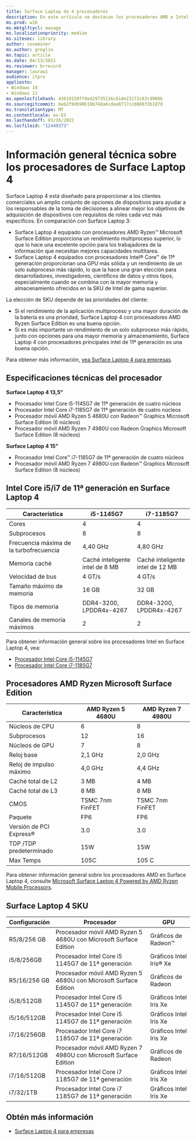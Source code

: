 ```yaml
---
title: Surface Laptop de 4 procesadores
description: En este artículo se destacan los procesadores AMD e Intel Surface Laptop 4.
ms.prod: w10
ms.mktglfcycl: manage
ms.localizationpriority: medium
ms.sitesec: library
author: coveminer
ms.author: greglin
ms.topic: article
ms.date: 04/13/2021
ms.reviewer: brrecord
manager: laurawi
audience: itpro
appliesto:
- Windows 10
- Windows 11
ms.openlocfilehash: 43619159ff8e429735116c61de23172c63cd900b
ms.sourcegitcommit: beb2f9db90b19b74da6cdee8717cc0888f3b1d70
ms.translationtype: MT
ms.contentlocale: es-ES
ms.lasthandoff: 03/16/2022
ms.locfileid: "12449373"
---
```

# <a name="surface-laptop-4-processors-tech-overview"></a>Información general técnica sobre los procesadores de Surface Laptop 4

Surface Laptop 4 está diseñado para proporcionar a los clientes comerciales un amplio conjunto de opciones de dispositivos para ayudar a los responsables de la toma de decisiones a alinear mejor los objetivos de adquisición de dispositivos con requisitos de roles cada vez más específicos. En comparación con Surface Laptop 3:

- Surface Laptop 4 equipado con procesadores AMD Ryzen™ Microsoft Surface Edition proporciona un rendimiento multiproceso superior, lo que lo hace una excelente opción para los trabajadores de la información que necesitan mejores capacidades multitarea.
- Surface Laptop 4 equipados con procesadores Intel® Core™ de 11ª generación proporcionan una GPU más sólida y un rendimiento de un solo subproceso más rápido, lo que la hace una gran elección para desarrolladores, investigadores, científicos de datos y otros tipos, especialmente cuando se combina con la mayor memoria y almacenamiento ofrecidos en la SKU de Intel de gama superior.

La elección de SKU depende de las prioridades del cliente:

- Si el rendimiento de la aplicación multiproceso y una mayor duración de la batería es una prioridad, Surface Laptop 4 con procesadores AMD Ryzen Surface Edition es una buena opción.
- Si es más importante un rendimiento de un solo subproceso más rápido, junto con opciones para una mayor memoria y almacenamiento, Surface Laptop 4 con procesadores principales intel de 11ª generación es una buena opción.

Para obtener más información, [vea Surface Laptop 4 para empresas](https://www.microsoft.com/surface/business/surface-laptop-4).

## <a name="processor-tech-specs"></a>Especificaciones técnicas del procesador

**Surface Laptop 4 13,5"**

- Procesador Intel Core i5-1145G7 de 11ª generación de cuatro núcleos
- Procesador Intel Core i7-1185G7 de 11ª generación de cuatro núcleos
- Procesador móvil AMD Ryzen 5 4680U con Radeon™ Graphics Microsoft Surface Edition (6 núcleos)
- Procesador móvil AMD Ryzen 7 4980U con Radeon Graphics Microsoft Surface Edition (8 núcleos)

**Surface Laptop 4 15"**

- Procesador Intel Core™ i7-1185G7 de 11ª generación de cuatro núcleos
- Procesador móvil AMD Ryzen 7 4980U con Radeon™ Graphics Microsoft Surface Edition (8 núcleos)

 

## <a name="11th-gen-intel-core-i5i7-in-surface-laptop-4"></a>Intel Core i5/i7 de 11ª generación en Surface Laptop 4

| Característica                                    | i5-1145G7               | i7-1185G7               |
| ------------------------------------------ | ----------------------- | ----------------------- |
| Cores                                 | 4                       | 4                       |
| Subprocesos                               | 8                       | 8                       |
| Frecuencia máxima de la turbofrecuencia                        | 4,40 GHz                | 4,80 GHz                |
| Memoria caché                                      | Caché inteligente intel de 8 MB  | Caché inteligente intel de 12 MB |
| Velocidad de bus                                  | 4 GT/s                  | 4 GT/s                  |
| Tamaño máximo de memoria  | 16 GB                   | 32 GB                   |
| Tipos de memoria                               | DDR4-3200, LPDDR4x-4267 | DDR4-3200, LPDDR4x-4267 |
| Canales de memoria máximos                   | 2                       | 2                       |


Para obtener información general sobre los procesadores Intel en Surface Laptop 4, vea:

- [Procesador Intel Core i5-1145G7](https://www.intel.com/content/www/us/en/products/sku/208660/intel-core-i51145g7-processor-8m-cache-up-to-4-40-ghz-with-ipu/specifications.html) 
- [Procesador Intel Core i7-1185G7](https://www.intel.com/content/www/us/en/products/sku/208664/intel-core-i71185g7-processor-12m-cache-up-to-4-80-ghz-with-ipu/specifications.html) 

## <a name="amd-ryzen-microsoft-surface-edition-processors"></a>Procesadores AMD Ryzen Microsoft Surface Edition

| Característica              | AMD Ryzen 5 4680U | AMD Ryzen 7 4980U |
| -------------------- | ----------------- | ----------------- |
| Núcleos de CPU            | 6                 | 8                 |
| Subprocesos              | 12                | 16                |
| Núcleos de GPU            | 7                 | 8                 |
| Reloj base           | 2,1 GHz           | 2,0 GHz           |
| Reloj de impulso máximo      | 4,0 GHz           | 4,4 GHz           |
| Caché total de L2       | 3 MB              | 4 MB              |
| Caché total de L3       | 8 MB              | 8 MB              |
| CMOS                 | TSMC 7nm FinFET   | TSMC 7nm FinFET   |
| Paquete              | FP6               | FP6               |
| Versión de PCI Express® | 3.0               | 3.0               |
| TDP /TDP predeterminado    | 15W               | 15W               |
| Max Temps            | 105C              | 105 C             |

Para obtener información general sobre los procesadores AMD en Surface Laptop 4, consulte [Microsoft Surface Laptop 4 Powered by AMD Ryzen Mobile Processors](https://www.amd.com/processors/ryzen-surface-edition).

## <a name="surface-laptop-4-skus"></a>Surface Laptop 4 SKU

| Configuración | Procesador                                                         | GPU                    |
| ------------- | ----------------------------------------------------------------- | ---------------------- |
| R5/8/256 GB    | Procesador móvil AMD Ryzen 5 4680U con Microsoft Surface Edition | Gráficos de Radeon™       |
| i5/8/256GB    | Procesador Intel Core i5 1145G7 de 11ª generación                          | Gráficos Intel Iris® Xe |
| R5/16/256 GB   | Procesador móvil AMD Ryzen 5 4680U con Microsoft Surface Edition | Gráficos de Radeon        |
| i5/8/512GB    | Procesador Intel Core i5 1145G7 de 11ª generación                           | Gráficos Intel Iris Xe |
| i5/16/512GB   | Procesador Intel Core i5 1145G7 de 11ª generación                           | Gráficos Intel Iris Xe |
| i7/16/256GB   | Procesador Intel Core i7 1185G7 de 11ª generación                           | Gráficos Intel Iris Xe |
| R7/16/512GB   | Procesador móvil AMD Ryzen 7 4980U con Microsoft Surface Edition | Gráficos de Radeon        |
| i7/16/512GB   | Procesador Intel Core i7 1185G7 de 11ª generación                           | Gráficos Intel Iris Xe |
| i7/32/1TB     | Procesador Intel Core i7 1185G7 de 11ª generación                           | Gráficos Intel Iris Xe |


## <a name="learn-more"></a>Obtén más información

- [Surface Laptop 4 para empresas](https://www.microsoft.com/surface/business/surface-laptop-4)